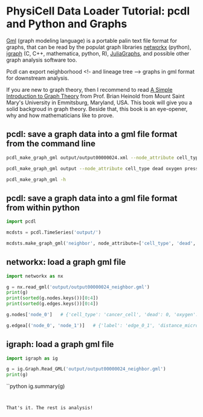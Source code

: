 # PhysiCell Data Loader Tutorial: pcdl and Python and Graphs

[Gml](https://github.com/elmbeech/physicelldataloader/blob/master/man/publication/himsolt1996gml_a_portable_graph_file_format.pdf) (graph modeling language) is a portable palin text file format for graphs,
that can be read by the populat graph libraries [networkx](https://networkx.org/) (python), [igraph](https://igraph.org/) (C, C++, mathematica, python, R), [JuliaGraphs](ttps://github.com/JuliaGraphs/GraphIO.jl), and possible other graph analysis software too.

Pcdl can export neighborhood <!- and lineage tree --> graphs in gml format for downstream analysis.

If you are new to graph theory, then I recommend to read [A Simple Introduction to Graph Theory](https://www.brianheinold.net/graph_theory/A_Simple_Introduction_to_Graph_Theory_Heinold.pdf)
from Prof. Brian Heinold from Mount Saint Mary's University in Emmitsburg, Maryland, USA.
This book will give you a solid  backgroud in graph theory.
Beside that, this book is an eye-opener, why and how mathematicians like to prove.


## pcdl: save a graph data into a gml file format from the command line

```bash
pcdl_make_graph_gml output/output00000024.xml --node_attribute cell_type dead oxygen pressure
```
```bash
pcdl_make_graph_gml output --node_attribute cell_type dead oxygen pressure
```
```bash
pcdl_make_graph_gml -h
```

## pcdl: save a graph data into a gml file format from within python

```python
import pcdl

mcdsts = pcdl.TimeSeries('output/')
```
```python
mcdsts.make_graph_gml('neighbor', node_attribute=['cell_type', 'dead', 'oxygen', 'pressure'])
```

## networkx: load a graph gml file

```python
import networkx as nx

g = nx.read_gml('output/output00000024_neighbor.gml')
print(g)
print(sorted(g.nodes.keys())[0:4])
print(sorted(g.edges.keys())[0:4])
```
```python
g.nodes['node_0']   # {'cell_type': 'cancer_cell', 'dead': 0, 'oxygen': 25.304510426523084, 'pressure': 10.519314516003435}
```
```python
g.edgea[('node_0', 'node_1')]   # {'label': 'edge_0_1', 'distance_microns': 15}
```


## igraph: load a graph gml file

```python
import igraph as ig

g = ig.Graph.Read_GML('output/output00000024_neighbor.gml')
print(g)
```
``python
ig.summary(g)
```


That's it. The rest is analysis!

